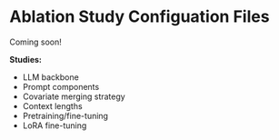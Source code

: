 # Ablation Study Configuation Files
Coming soon!

**Studies:**
- LLM backbone
- Prompt components
- Covariate merging strategy
- Context lengths
- Pretraining/fine-tuning
- LoRA fine-tuning
